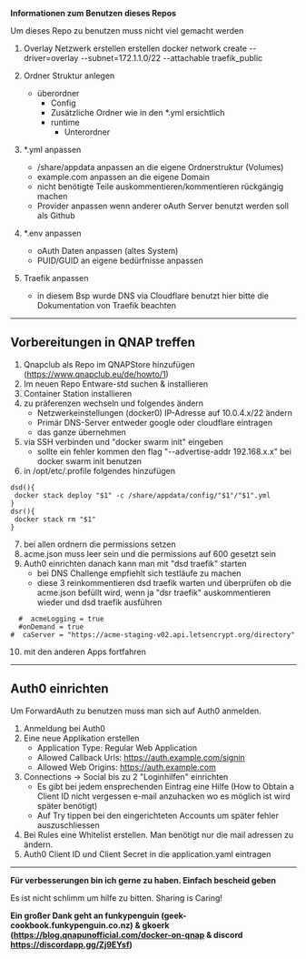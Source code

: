 **Informationen zum Benutzen dieses Repos**

Um dieses Repo zu benutzen muss nicht viel gemacht werden

1. Overlay Netzwerk erstellen erstellen
   docker network create --driver=overlay --subnet=172.1.1.0/22 --attachable traefik_public

2. Ordner Struktur anlegen
   - überordner
     - Config
     - Zusätzliche Ordner wie in den \*.yml ersichtlich
     - runtime
       - Unterordner
3. \*.yml anpassen
   - /share/appdata anpassen an die eigene Ordnerstruktur (Volumes)
   - example.com anpassen an die eigene Domain
   - nicht benötigte Teile auskommentieren/kommentieren rückgängig machen
   - Provider anpassen wenn anderer oAuth Server benutzt werden soll als Github
4. \*.env anpassen
   - oAuth Daten anpassen (altes System)
   - PUID/GUID an eigene bedürfnisse anpassen
5. Traefik anpassen
   - in diesem Bsp wurde DNS via Cloudflare benutzt hier bitte die Dokumentation von Traefik beachten

---

## Vorbereitungen in QNAP treffen

1. Qnapclub als Repo im QNAPStore hinzufügen (https://www.qnapclub.eu/de/howto/1)
2. Im neuen Repo Entware-std suchen & installieren
3. Container Station installieren
4. zu präferenzen wechseln und folgendes ändern
   - Netzwerkeinstellungen (docker0) IP-Adresse auf 10.0.4.x/22 ändern
   - Primär DNS-Server entweder google oder cloudflare eintragen
   - das ganze übernehmen
5. via SSH verbinden und "docker swarm init" eingeben
   - sollte ein fehler kommen den flag "--advertise-addr 192.168.x.x" bei docker swarm init benutzen
6. in /opt/etc/.profile folgendes hinzufügen

```
dsd(){
 docker stack deploy "$1" -c /share/appdata/config/"$1"/"$1".yml
}
dsr(){
 docker stack rm "$1"
}
```

7. bei allen ordnern die permissions setzen
8. acme.json muss leer sein und die permissions auf 600 gesetzt sein
9. Auth0 einrichten danach kann man mit "dsd traefik" starten
   - bei DNS Challenge empfiehlt sich testläufe zu machen
   - diese 3 reinkommentieren dsd traefik warten und überprüfen ob die acme.json befüllt wird, wenn ja "dsr traefik" auskommentieren wieder und dsd traefik ausführen

```
  #  acmeLogging = true
  #onDemand = true
#  caServer = "https://acme-staging-v02.api.letsencrypt.org/directory"
```

10. mit den anderen Apps fortfahren

---

## Auth0 einrichten

Um ForwardAuth zu benutzen muss man sich auf Auth0 anmelden.

1. Anmeldung bei Auth0
2. Eine neue Applikation erstellen
   - Application Type: Regular Web Application
   - Allowed Callback Urls: https://auth.example.com/signin
   - Allowed Web Origins: https://auth.example.com
3. Connections -> Social bis zu 2 "Loginhilfen" einrichten
   - Es gibt bei jedem ensprechenden Eintrag eine Hilfe (How to Obtain a Client ID nicht vergessen e-mail anzuhacken wo es möglich ist wird später benötigt)
   - Auf Try tippen bei den eingerichteten Accounts um später fehler auszuschliessen
4. Bei Rules eine Whitelist erstellen. Man benötigt nur die mail adressen zu ändern.
5. Auth0 Client ID und Client Secret in die application.yaml eintragen

---

**Für verbesserungen bin ich gerne zu haben. Einfach bescheid geben**

Es ist nicht schlimm um hilfe zu bitten. Sharing is Caring!

**Ein großer Dank geht an funkypenguin (geek-cookbook.funkypenguin.co.nz) & gkoerk (https://blog.qnapunofficial.com/docker-on-qnap & discord https://discordapp.gg/Zj9EYsf)**
